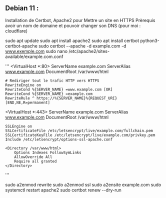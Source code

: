 ## Debian 11 :

Installation de Certbot, Apache2 pour Mettre un site en HTTPS
Prèrequis avoir un nom de domaine et pouvoir changer son DNS (pour moi : cloudflare)

	
sudo apt update
sudo apt install apache2
sudo apt install certbot python3-certbot-apache
sudo certbot --apache -d example.com -d www.exemple.com
sudo nano /etc/apache2/sites-available/example.com.conf

'''
<VirtualHost *:80>
    ServerName example.com
    ServerAlias www.example.com
    DocumentRoot /var/www/html

    # Rediriger tout le trafic HTTP vers HTTPS
    RewriteEngine on
    RewriteCond %{SERVER_NAME} =www.example.com [OR]
    RewriteCond %{SERVER_NAME} =example.com
    RewriteRule ^ https://%{SERVER_NAME}%{REQUEST_URI} [END,NE,R=permanent]
</VirtualHost>

<VirtualHost *:443>
    ServerName example.com
    ServerAlias www.example.com
    DocumentRoot /var/www/html

    SSLEngine on
    SSLCertificateFile /etc/letsencrypt/live/example.com/fullchain.pem
    SSLCertificateKeyFile /etc/letsencrypt/live/example.com/privkey.pem
    Include /etc/letsencrypt/options-ssl-apache.conf

    <Directory /var/www/html>
        Options Indexes FollowSymLinks
        AllowOverride All
        Require all granted
    </Directory>
</VirtualHost>
'''


sudo a2enmod rewrite
sudo a2enmod ssl
sudo a2ensite example.com
sudo systemctl restart apache2
sudo certbot renew --dry-run
